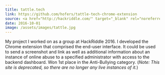 ```yaml
---
title: tattle.tech
link: https://github.com/hofers/tattle-tech-chrome-extension
source: <a href="http://hackriddle.com/" target="_blank" rel="noreferrer">HackRiddle 2016</a>
date: 2016-10-01
image: /assets/images/tattle.jpg
---
```

My project I worked on as a group at HackRiddle 2016. I developed the Chrome extension that comprised the end-user interface. It could be used to send a screenshot and link as well as additional information about an instance of online abuse to a specified administrator with access to the backend dashboard. <span style="font-weight: 400;">Won 1st place in the Anti-Bullying category</span>. (<i>Note: This site is deprecated, so there are no longer any live instances&nbsp;of&nbsp;it.</i>)